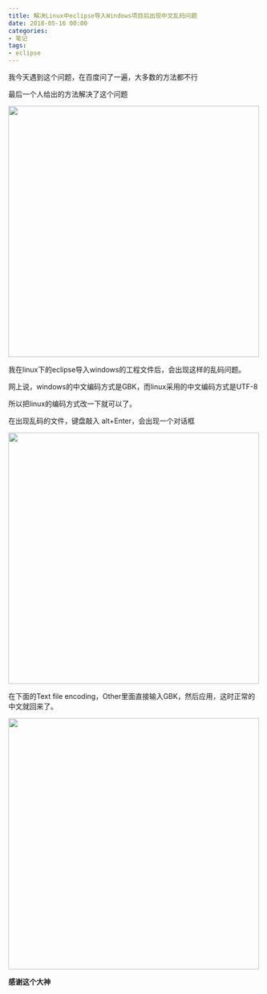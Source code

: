 ```yaml
---
title: 解决Linux中eclipse导入Windows项目后出现中文乱码问题
date: 2018-05-16 00:00
categories:
- 笔记
tags:
- eclipse
---
```

我今天遇到这个问题，在百度问了一遍，大多数的方法都不行

最后一个人给出的方法解决了这个问题

<img src="https://images.shiguangping.com/images/linux%20eclipse%E5%AF%BC%E5%85%A5windows%E5%B7%A5%E7%A8%8B%E5%90%8E%E5%87%BA%E7%8E%B0%E4%B8%AD%E6%96%87%E4%B9%B1%E7%A0%81%E8%A7%A3%E5%86%B3%E6%96%B9%E6%B3%95/%E5%9B%BE1.png" width="500px"/>

我在linux下的eclipse导入windows的工程文件后，会出现这样的乱码问题。

网上说，windows的中文编码方式是GBK，而linux采用的中文编码方式是UTF-8

所以把linux的编码方式改一下就可以了。

在出现乱码的文件，键盘敲入 alt+Enter，会出现一个对话框

<img src="https://images.shiguangping.com/images/linux%20eclipse%E5%AF%BC%E5%85%A5windows%E5%B7%A5%E7%A8%8B%E5%90%8E%E5%87%BA%E7%8E%B0%E4%B8%AD%E6%96%87%E4%B9%B1%E7%A0%81%E8%A7%A3%E5%86%B3%E6%96%B9%E6%B3%95/%E5%9B%BE2.png " width="500px"/>

在下面的Text file encoding，Other里面直接输入GBK，然后应用，这时正常的中文就回来了。

<img src="https://images.shiguangping.com/images/linux%20eclipse%E5%AF%BC%E5%85%A5windows%E5%B7%A5%E7%A8%8B%E5%90%8E%E5%87%BA%E7%8E%B0%E4%B8%AD%E6%96%87%E4%B9%B1%E7%A0%81%E8%A7%A3%E5%86%B3%E6%96%B9%E6%B3%95/%E5%9B%BE3.png " width="500px"/>

**感谢这个大神**
